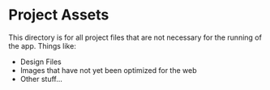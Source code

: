 # Project Assets

This directory is for all project files that are not necessary for the running of the app. Things like:

* Design Files
* Images that have not yet been optimized for the web
* Other stuff...


